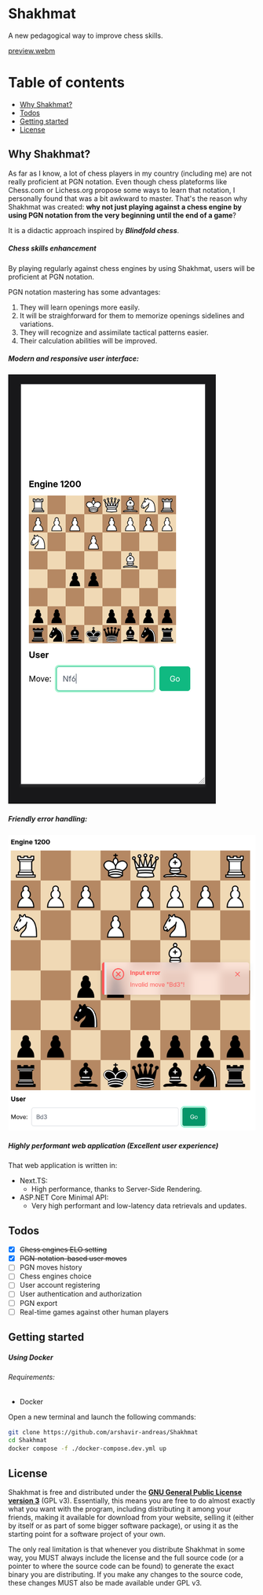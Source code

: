 # Shakhmat

A new pedagogical way to improve chess skills.

[preview.webm](https://github.com/user-attachments/assets/5a50ab63-64f9-4f35-be49-6e7fda61cd3c)


# Table of contents

- [Why Shakhmat?](#why-shakhmat)
- [Todos](#todos "Features")
- [Getting started](#getting-started)
- [License](#license)

## Why Shakhmat?

As far as I know, a lot of chess players in my country (including me) are not really proficient at PGN notation. Even though chess plateforms like Chess.com or Lichess.org propose some ways to learn that notation, I personally found that was a bit awkward to master. That's the reason why Shakhmat was created: **why not just playing against a chess engine by using PGN notation from the very beginning until the end of a game**?

It is a didactic approach inspired by ***Blindfold chess***.

##### Chess skills enhancement

By playing regularly against chess engines by using Shakhmat, users will be proficient at PGN notation.

PGN notation mastering has some advantages:

1. They will learn openings more easily.
2. It will be straighforward for them to memorize openings sidelines and variations.
3. They will recognize and assimilate tactical patterns easier.
4. Their calculation abilities will be improved.

##### Modern and responsive user interface:

![1726143997279](docs/mobile-version.png)

##### Friendly error handling:

![1726144142931](docs/error-handling.png)

##### Highly performant web application (Excellent user experience)

That web application is written in:

* Next.TS:
  - High performance, thanks to Server-Side Rendering.
* ASP.NET Core Minimal API:
  - Very high performant and low-latency data retrievals and updates.

## Todos

* [X] ~~Chess engines ELO setting~~
* [X] ~~PGN-notation-based user moves~~
* [ ] PGN moves history
* [ ] Chess engines choice
* [ ] User account registering
* [ ] User authentication and authorization
* [ ] PGN export
* [ ] Real-time games against other human players

## Getting started

##### Using Docker

###### Requirements:

- Docker

Open a new terminal and launch the following commands:

```bash
git clone https://github.com/arshavir-andreas/Shakhmat
cd Shakhmat
docker compose -f ./docker-compose.dev.yml up
```

## License

Shakhmat is free and distributed under the [**GNU General Public License version 3**](https://github.com/arshavir-andreas/Shakhmat/blob/main/LICENSE) (GPL v3). Essentially, this means you are free to do almost exactly what you want with the program, including distributing it among your friends, making it available for download from your website, selling it (either by itself or as part of some bigger software package), or using it as the starting point for a software project of your own.

The only real limitation is that whenever you distribute Shakhmat in some way, you MUST always include the license and the full source code (or a pointer to where the source code can be found) to generate the exact binary you are distributing. If you make any changes to the source code, these changes MUST also be made available under GPL v3.
